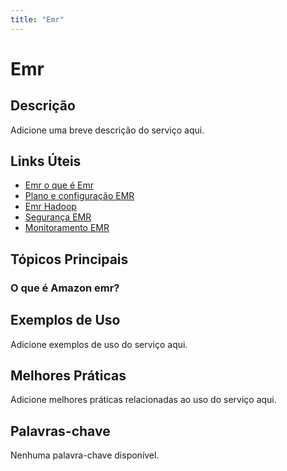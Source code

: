```yaml
---
title: "Emr"
---
```


# Emr

## Descrição

Adicione uma breve descrição do serviço aqui.

## Links Úteis

- [Emr o que é Emr](https://docs.aws.amazon.com/emr/latest/ManagementGuide/emr-what-is-emr.html)
- [Plano e configuração EMR](https://docs.aws.amazon.com/emr/latest/ManagementGuide/emr-plan-and-config.html)
- [Emr Hadoop](https://docs.aws.amazon.com/emr/latest/ManagementGuide/emr-hadoop.html)
- [Segurança EMR](https://docs.aws.amazon.com/emr/latest/ManagementGuide/emr-security.html)
- [Monitoramento EMR](https://docs.aws.amazon.com/emr/latest/ManagementGuide/emr-monitoring.html)

## Tópicos Principais

### O que é Amazon emr?

## Exemplos de Uso

Adicione exemplos de uso do serviço aqui.

## Melhores Práticas

Adicione melhores práticas relacionadas ao uso do serviço aqui.

## Palavras-chave

Nenhuma palavra-chave disponível.
